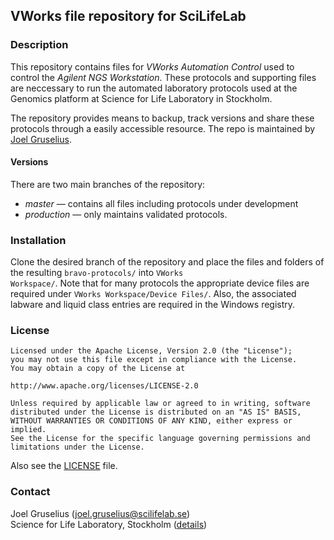 ## VWorks file repository for SciLifeLab

### Description
This repository contains files for *VWorks Automation Control* used to control the *Agilent NGS Workstation*. These protocols and supporting files are neccessary to run the automated laboratory protocols used at the Genomics platform at Science for Life Laboratory in Stockholm.

The repository provides means to backup, track versions and share these protocols through a easily accessible resource. The repo is maintained by [Joel Gruselius](mailto:joel.gruselius@scilifelab.se).

#### Versions
There are two main branches of the repository:
- *master* &mdash; contains all files including protocols under development
- *production* &mdash; only maintains validated protocols.

### Installation
Clone the desired branch of the repository and place the files and folders of the resulting <code>bravo-protocols/</code> into <code>VWorks Workspace/</code>. Note that for many protocols the appropriate device files are required under <code>VWorks Workspace/Device Files/</code>. Also, the associated labware and liquid class entries are required in the Windows registry.

### License
```
Licensed under the Apache License, Version 2.0 (the "License");
you may not use this file except in compliance with the License.
You may obtain a copy of the License at

http://www.apache.org/licenses/LICENSE-2.0

Unless required by applicable law or agreed to in writing, software
distributed under the License is distributed on an "AS IS" BASIS,
WITHOUT WARRANTIES OR CONDITIONS OF ANY KIND, either express or implied.
See the License for the specific language governing permissions and
limitations under the License.
```

Also see the [LICENSE](https://github.com/jgruselius/bravo-protocols/blob/master/LICENSE) file.

### Contact
Joel Gruselius ([joel.gruselius@scilifelab.se](mailto:joel.gruselius@scilifelab.se))<br />
Science for Life Laboratory, Stockholm ([details](https://addy.co/joelg))<br />
